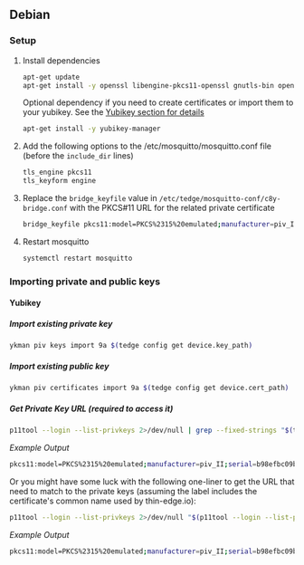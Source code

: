 ## Debian   

### Setup

1. Install dependencies

    ```sh
    apt-get update
    apt-get install -y openssl libengine-pkcs11-openssl gnutls-bin opensc
    ```

    Optional dependency if you need to create certificates or import them to your yubikey. See the [Yubikey section for details](#importing-private-and-public-keys)

    ```sh
    apt-get install -y yubikey-manager
    ```

1. Add the following options to the /etc/mosquitto/mosquitto.conf file (before the `include_dir` lines)

    ```sh
    tls_engine pkcs11
    tls_keyform engine
    ```

1. Replace the `bridge_keyfile` value in `/etc/tedge/mosquitto-conf/c8y-bridge.conf` with the PKCS#11 URL for the related private certificate

    ```sh
    bridge_keyfile pkcs11:model=PKCS%2315%20emulated;manufacturer=piv_II;serial=b98efbc09b13980d;token=rpi5-d83addab8e9f;id=%01;object=PIV%20AUTH%20key;type=private;pin-value=123456
    ```

1. Restart mosquitto

    ```sh
    systemctl restart mosquitto
    ```


### Importing private and public keys

#### Yubikey

##### Import existing private key

```sh
ykman piv keys import 9a $(tedge config get device.key_path)
```

##### Import existing public key

```sh
ykman piv certificates import 9a $(tedge config get device.cert_path)
```

##### Get Private Key URL (required to access it)

```sh
p11tool --login --list-privkeys 2>/dev/null | grep --fixed-strings "$(tedge config get device.id)"
```

*Example Output*

```sh
pkcs11:model=PKCS%2315%20emulated;manufacturer=piv_II;serial=b98efbc09b13980d;token=rpi5-d83addab8e9f
```

Or you might have some luck with the following one-liner to get the URL that need to match to the private keys (assuming the label includes the certificate's common name used by thin-edge.io):

```sh
p11tool --login --list-privkeys 2>/dev/null "$(p11tool --login --list-privkeys 2>/dev/null | grep --fixed-strings "$(tedge config get device.id)")" | grep "URL:" | awk -F ' ' '{print $2 ";pin-value=123456"}'
```

*Example Output*

```sh
pkcs11:model=PKCS%2315%20emulated;manufacturer=piv_II;serial=b98efbc09b13980d;token=rpi5-d83addab8e9f;id=%01;object=PIV%20AUTH%20key;type=private
```
